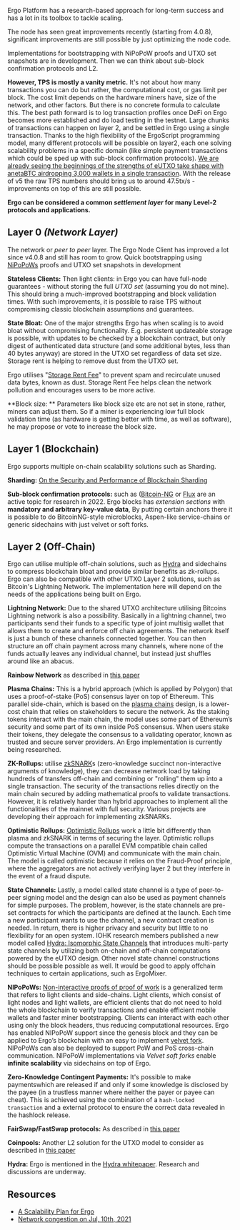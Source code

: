 Ergo Platform has a research-based approach for long-term success and has a lot in its toolbox to tackle scaling.

The node has seen great improvements recently (starting from 4.0.8), significant improvements are still possible by just optimizing the node code.

Implementations for bootstrapping with NiPoPoW proofs and UTXO set snapshots are in development. Then we can think about sub-block confirmation protocols and L2.


**However, TPS is mostly a vanity metric.** It's not about how many transactions you can do but rather, the computational cost, or gas limit per block. The cost limit depends on the hardware miners have, size of the network, and other factors. But there is no concrete formula to calculate this. The best path forward is to log transaction profiles once DeFi on Ergo becomes more established and do load testing in the testnet. Large chunks of transactions can happen on layer 2, and be settled in Ergo using a single transaction. Thanks to the high flexibility of the ErgoScript programming model, many different protocols will be possible on layer2, each one solving scalability problems in a specific domain (like simple payment transactions which could be sped up with sub-block confirmation protocols). [We are already seeing the beginnings of the strengths of eUTXO take shape with anetaBTC airdropping 3,000 wallets in a single transaction](https://twitter.com/HazeyOneKenobi/status/1481775230297288706). With the release of v5 the raw TPS numbers should bring us to around 47.5tx/s - improvements on top of this are still possible.

**Ergo can be considered a common *settlement layer* for many Level-2 protocols and applications.**



## Layer 0 *(Network Layer)*

The network or *peer to peer* layer. The Ergo Node Client has improved a lot since v4.0.8 and still has room to grow. Quick bootstrapping using [NiPoPoWs](/docs/node/nipopow.md) proofs and UTXO set snapshots in development

**Stateless Clients:** Then light clients: in Ergo you can have full-node guarantees - without storing the full *UTXO set* (assuming you do not mine). This should bring a much-improved bootstrapping and block validation times. With such improvements, it is possible to raise TPS without compromising classic blockchain assumptions and guarantees. 

**State Bloat:** One of the major strengths Ergo has when scaling is to avoid bloat without compromising functionality. E.g. persistent updateable storage is possible, with updates to be checked by a blockchain contract, but only digest of authenticated data structure (and some additional bytes, less than 40 bytes anyway) are stored in the UTXO set regardless of data set size. Storage rent is helping to remove dust from the UTXO set. 


Ergo utilises "[Storage Rent Fee](https://ergoplatform.org/en/blog/2021-07-09-cryptocurrency-fees-a-solution-to-unreasonable-state-growth/)" to prevent spam and recirculate unused data bytes, known as dust. Storage Rent Fee helps clean the network pollution and encourages users to be more active.

**Block size: ** Parameters like block size etc are not set in stone, rather, miners can adjust them. So if a miner is experiencing low full block validation time (as hardware is getting better with time, as well as software), he may propose or vote to increase the block size.

## Layer 1 (Blockchain)

Ergo supports multiple on-chain scalability solutions such as Sharding.

**Sharding:** [On the Security and Performance of Blockchain Sharding](https://eprint.iacr.org/2021/1276)

**Sub-block confirmation protocols:** such as ([Bitcoin-NG](https://www.usenix.org/system/files/conference/nsdi16/nsdi16-paper-eyal.pdf) or [Flux](https://www.usenix.org/system/files/atc20-li-chenxing.pdf) are an active topic for research in 2022. Ergo blocks has *extension sections* with **mandatory and arbitrary key-value data**, By putting certain anchors there it is possible to do BitcoinNG-style microblocks, Aspen-like service-chains or generic sidechains with just velvet or soft forks. 

## Layer 2 (Off-Chain)

Ergo can utilise multiple off-chain solutions, such as [Hydra](https://iohk.io/en/research/library/papers/hydrafast-isomorphic-state-channels/) and sidechains to compress blockchain bloat and provide similar benefits as zk-rollups. Ergo can also be compatible with other UTXO Layer 2 solutions, such as Bitcoin's Lightning Network. The implementation here will depend on the needs of the applications being built on Ergo.

**Lightning Network:** Due to the shared UTXO architecture utilising Bitcoins Lightning network is also a possibility. Basically in a lightning channel, two participants send their funds to a specific type of joint multisig wallet that allows them to create and enforce off chain agreements. The network itself is just a bunch of these channels connected together. You can then structure an off chain payment across many channels, where none of the funds actually leaves any individual channel, but instead just shuffles around like an abacus.

**Rainbow Network** as described in [this paper](http://research.paradigm.xyz/RainbowNetwork.pdf)

**Plasma Chains:** This is a hybrid approach (which is applied by Polygon) that uses a proof-of-stake (PoS) consensus layer on top of Ethereum. This parallel side-chain, which is based on the [plasma chains](https://ethereum.org/en/developers/docs/scaling/plasma/) design, is a lower-cost chain that relies on stakeholders to secure the network. As the staking tokens interact with the main chain, the model uses some part of Ethereum’s security and some part of its own inside PoS consensus. When users stake their tokens, they delegate the consensus to a validating operator, known as trusted and secure server providers. An Ergo implementation is currently being researched.

**ZK-Rollups:** utilise [zkSNARK](https://blog.ethereum.org/2016/12/05/zksnarks-in-a-nutshell/)s (zero-knowledge succinct non-interactive arguments of knowledge), they can decrease network load by taking hundreds of transfers off-chain and combining or "rolling" them up into a single transaction. The security of the transactions relies directly on the main chain secured by adding mathematical proofs to validate transactions. However, it is relatively harder than hybrid approaches to implement all the functionalities of the mainnet with full security. Various projects are developing their approach for implementing zkSNARKs.

**Optimistic Rollups:** [Optimistic Rollups](https://docs.ethhub.io/ethereum-roadmap/layer-2-scaling/optimistic_rollups/) work a little bit differently than plasma and zkSNARK in terms of securing the layer. Optimistic rollups compute the transactions on a parallel EVM compatible chain called Optimistic Virtual Machine (OVM) and communicate with the main chain. The model is called optimistic because it relies on the Fraud-Proof principle, where the aggregators are not actively verifying layer 2 but they interfere in the event of a fraud dispute. 

**State Channels:** Lastly, a model called state channel is a type of peer-to-peer signing model and the design can also be used as payment channels for simple purposes. The problem, however, is the state channels are pre-set contracts for which the participants are defined at the launch. Each time a new participant wants to use the channel, a new contract creation is needed. In return, there is higher privacy and security but little to no flexibility for an open system. IOHK research members published a new model called [Hydra: Isomorphic State Channels](https://iohk.io/en/research/library/papers/hydrafast-isomorphic-state-channels/) that introduces multi-party state channels by utilizing both on-chain and off-chain computations powered by the eUTXO design. Other novel state channel constructions should be possible possible as well. It would be good to apply offchain techniques to certain applications, such as ErgoMixer.

**NIPoPoWs:** [Non-interactive proofs of proof of work](http://docs.ergoplatform.org/dev/protocol/nipopow/) is a generalized term that refers to light clients and side-chains. Light clients, which consist of light nodes and light wallets, are efficient clients that do not need to hold the whole blockchain to verify transactions and enable efficient mobile wallets and faster miner bootstrapping. Clients can interact with each other using only the block headers, thus reducing computational resources. Ergo has enabled NIPoPoW support since the genesis block and they can be applied to Ergo’s blockchain with an easy to implement [velvet fork](https://www.coindesk.com/markets/2018/03/15/velvet-forks-crypto-updates-without-the-controversy/). NIPoPoWs can also be deployed to support PoW and PoS cross-chain communication. NIPoPoW implementations via *Velvet soft forks* enable **infinite scalability** via sidechains on top of Ergo. 

**Zero-Knowledge Contingent Payments:** It's possible to make paymentswhich are released if and only if some knowledge is disclosed by the payee (in a trustless manner where neither the payer or payee can cheat). This is achieved using the combination of a `hash-locked transaction` and a external protocol to ensure the correct data revealed in the hashlock release.

**FairSwap/FastSwap protocols:** As described in [this paper](https://eprint.iacr.org/2019/1296)

**Coinpools:** Another L2 solution for the UTXO model to consider as described in [this paper](https://discrete-blog.github.io/coinpool/)

**Hydra:** Ergo is mentioned in the [Hydra whitepaper](https://eprint.iacr.org/2020/299.pdf). Research and discussions are underway. 






## Resources

- [A Scalability Plan for Ergo](https://www.ergoforum.org/t/a-scalability-plan-for-ergo/226)
- [Network congestion on Jul, 10th, 2021](https://www.ergoforum.org/t/network-congestion-on-jul-10th-2021/1945)


